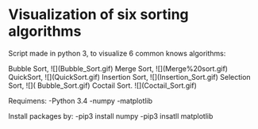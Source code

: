 # Visualization of six sorting algorithms 
<p>Script made in python 3, to visualize 6 common knows algorithms:</p>
Bubble Sort,
![](Bubble_Sort.gif)
Merge Sort,
![](Merge%20sort.gif)
QuickSort,
![](QuickSort.gif)
Insertion Sort,
![](Insertion_Sort.gif)
Selection Sort,
![]( Bubble_Sort.gif)
Coctail Sort.
![](Coctail_Sort.gif)

Requimens:
-Python 3.4
-numpy
-matplotlib

Install packages by:
-pip3 install numpy
-pip3 insatll matplotlib

